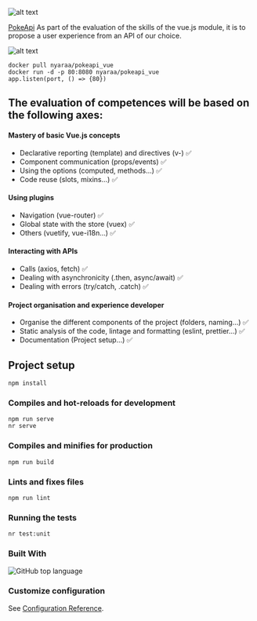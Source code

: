 
![alt text](https://pokeapi.co/static/pokeapi_256.3fa72200.png)

[PokeApi](https://pokeapi.co/)
As part of the evaluation of the skills of the vue.js module, it is to propose a user experience from an API of our choice.

![alt text](https://servicenav.coservit.com/wp-content/uploads/2021/05/203.jpg)
```
docker pull nyaraa/pokeapi_vue
docker run -d -p 80:8080 nyaraa/pokeapi_vue
app.listen(port, () => {80})
```

## The evaluation of competences will be based on the following axes:

#### Mastery of basic Vue.js concepts
- Declarative reporting (template) and directives (v-) :white_check_mark:
- Component communication (props/events) :white_check_mark:
- Using the options (computed, methods...) :white_check_mark:
- Code reuse (slots, mixins...) :white_check_mark:
#### Using plugins
- Navigation (vue-router) :white_check_mark:
- Global state with the store (vuex) :white_check_mark:
- Others (vuetify, vue-i18n...) :white_check_mark:
#### Interacting with APIs 
- Calls (axios, fetch) :white_check_mark:
- Dealing with asynchronicity (.then, async/await) :white_check_mark:
- Dealing with errors (try/catch, .catch) :white_check_mark:
#### Project organisation and experience developer  
- Organise the different components of the project (folders, naming...) :white_check_mark:
- Static analysis of the code, lintage and formatting (eslint, prettier...) :white_check_mark:
- Documentation (Project setup...) :white_check_mark:


## Project setup

```
npm install
```

### Compiles and hot-reloads for development

```
npm run serve
nr serve
```

### Compiles and minifies for production

```
npm run build
```

### Lints and fixes files

```
npm run lint
```

### Running the tests

```
nr test:unit
```

### Built With
![GitHub top language](https://img.shields.io/github/languages/top/Nyaraa-2/pokemon_api_vue_temp)



### Customize configuration

See [Configuration Reference](https://cli.vuejs.org/config/).
